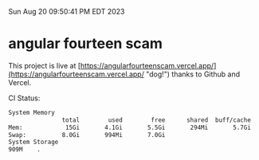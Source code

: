 Sun Aug 20 09:50:41 PM EDT 2023

# angular fourteen scam


This project is live at [https://angularfourteenscam.vercel.app/](https://angularfourteenscam.vercel.app/ "dog!") thanks to Github and Vercel.

CI Status: 

```bash
System Memory
               total        used        free      shared  buff/cache   available
Mem:            15Gi       4.1Gi       5.5Gi       294Mi       5.7Gi        10Gi
Swap:          8.0Gi       994Mi       7.0Gi
System Storage
909M	.
```
